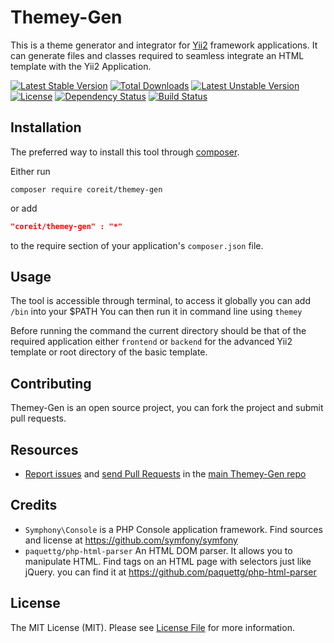 Themey-Gen
=================

This is a theme generator and integrator for [Yii2](https://github.com/yiisoft/yii2) framework applications. It can 
generate files and classes required to seamless integrate an HTML template with the
Yii2 Application.

[![Latest Stable Version](https://poser.pugx.org/coreit/themey-gen/v/stable)](https://packagist.org/packages/coreit/themey-gen)
[![Total Downloads](https://poser.pugx.org/coreit/themey-gen/downloads)](https://packagist.org/packages/coreit/themey-gen)
[![Latest Unstable Version](https://poser.pugx.org/coreit/themey-gen/v/unstable)](https://packagist.org/packages/coreit/themey-gen)
[![License](https://poser.pugx.org/coreit/themey-gen/license)](https://packagist.org/packages/coreit/themey-gen)
[![Dependency Status](https://www.versioneye.com/user/projects/585e6c304b26f6003ec144fc/badge.svg)](https://www.versioneye.com/user/projects/585e6c304b26f6003ec144fc)
[![Build Status](https://travis-ci.org/ramaj93/themey-gen.svg?branch=master)](https://travis-ci.org/ramaj93/themey-gen)

Installation
------------
The preferred way to install this tool through [composer](http://getcomposer.org/download/).

Either run

```
composer require coreit/themey-gen
```
or add

```json
"coreit/themey-gen" : "*"
```

to the require section of your application's `composer.json` file.

Usage
-----
The tool is accessible through terminal, to access it globally you can add `/bin` into your $PATH
You can then run it in command line using `themey`

Before running the command the current directory should be that of the required application either `frontend` or `backend` for the 
advanced Yii2 template or root directory of the basic template.

Contributing
------------
Themey-Gen is an open source project, you can fork the project and submit pull requests.

Resources
---------
  * [Report issues](https://github.com/ramaj93/themey-gen/issues) and
    [send Pull Requests](https://github.com/ramaj93/themey-gen/pulls)
    in the [main Themey-Gen repo](https://github.com/ramaj93/themey-gen)

Credits
-------

* `Symphony\Console` is a PHP Console application framework. Find sources and license at https://github.com/symfony/symfony
* `paquettg/php-html-parser` An HTML DOM parser. It allows you to manipulate HTML. Find tags on an HTML page with selectors just like jQuery.
you can find it at https://github.com/paquettg/php-html-parser

License
-------

The MIT License (MIT). Please see [License File](LICENSE) for more information.
